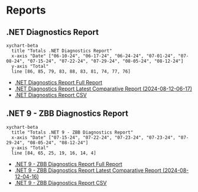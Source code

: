 # Reports

[marker]: <> (Begin:diagnostics)

## .NET Diagnostics Report

```mermaid
xychart-beta
  title "Totals .NET Diagnostics Report"
  x-axis "Date" ["06-10-24", "06-17-24", "06-24-24", "07-01-24", "07-08-24", "07-15-24", "07-22-24", "07-29-24", "08-05-24", "08-12-24"]
  y-axis "Total"
  line [86, 85, 79, 83, 88, 83, 81, 74, 77, 76]
```

- [.NET Diagnostics Report Full Report](./diagnostics-reports/dn-diag-issue-tracker-full.md)
- [.NET Diagnostics Report Latest Comparative Report (2024-08-12-06-17)](./diagnostics-reports/2024-08-12-06-17/dn-diag-issue-tracker-comp.md)
- [.NET Diagnostics Report CSV](./diagnostics-reports/dn-diag-issue-tracker-totals.csv)

[marker]: <> (End:diagnostics)
[marker]: <> (Begin:diagnostics-runtime-zbb9)

## .NET 9 - ZBB Diagnostics Report

```mermaid
xychart-beta
  title "Totals .NET 9 - ZBB Diagnostics Report"
  x-axis "Date" ["07-15-24", "07-22-24", "07-23-24", "07-23-24", "07-29-24", "08-05-24", "08-12-24"]
  y-axis "Total"
  line [84, 65, 25, 19, 16, 14, 4]
```

- [.NET 9 - ZBB Diagnostics Report Full Report](./diagnostics-net9-zbb/dn-diag-net9-zbb-full.md)
- [.NET 9 - ZBB Diagnostics Report Latest Comparative Report (2024-08-12-04-16)](./diagnostics-net9-zbb/2024-08-12-04-16/dn-diag-net9-zbb-comp.md)
- [.NET 9 - ZBB Diagnostics Report CSV](./diagnostics-net9-zbb/dn-diag-net9-zbb-totals.csv)

[marker]: <> (End:diagnostics-runtime-zbb9)
